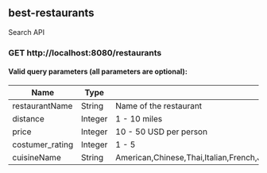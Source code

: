 ## best-restaurants
Search API

### GET http://localhost:8080/restaurants

#### Valid query parameters (all parameters are optional):

Name | Type | Description
------ | ---- | -----------
restaurantName | String | Name of the restaurant
distance | Integer | 1 - 10 miles
price | Integer | 10 - 50 USD per person
costumer_rating | Integer | 1 - 5 
cuisineName | String | American,Chinese,Thai,Italian,French,Japanese,Turkish,Korean,Vietnamese,Indian,Spanish,Greek,Mexican,Malaysian,African,German,Indonesian,Russian,Other
